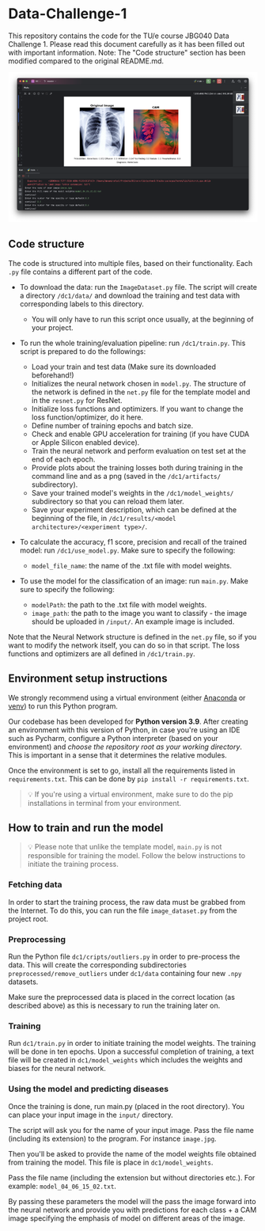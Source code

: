 # Data-Challenge-1
This repository contains the code for the TU/e course JBG040 Data Challenge 1.
Please read this document carefully as it has been filled out with important information.
Note: The "Code structure" section has been modified compared to the original README.md.

![Preview of the predictions provided](.github/preview.png "JBG040 Project")


## Code structure
The code is structured into multiple files, based on their functionality. 
Each `.py` file contains a different part of the code. 

- To download the data: run the `ImageDataset.py` file. The script will create a directory `/dc1/data/` and download the training and test data with corresponding labels to this directory. 
    - You will only have to run this script once usually, at the beginning of your project.

- To run the whole training/evaluation pipeline: run `/dc1/train.py`. This script is prepared to do the followings:
    - Load your train and test data (Make sure its downloaded beforehand!)
    - Initializes the neural network chosen in `model.py`. The structure of the network is defined in the `net.py` file for the template model and in the `resnet.py` for ResNet.
    - Initialize loss functions and optimizers. If you want to change the loss function/optimizer, do it here.
    - Define number of training epochs and batch size.
    - Check and enable GPU acceleration for training (if you have CUDA or Apple Silicon enabled device).
    - Train the neural network and perform evaluation on test set at the end of each epoch.
    - Provide plots about the training losses both during training in the command line and as a png (saved in the `/dc1/artifacts/` subdirectory).
    - Save your trained model's weights in the `/dc1/model_weights/` subdirectory so that you can reload them later.
    - Save your experiment description, which can be defined at the beginning of the file, in `/dc1/results/<model architecture>/<experiment type>/`.

- To calculate the accuracy, f1 score, precision and recall of the trained model: run `/dc1/use_model.py`. Make sure to specify the following:
    - `model_file_name`: the name of the .txt file with model weights.

- To use the model for the classification of an image: run `main.py`. Make sure to specify the following:
    - `modelPath`: the path to the .txt file with model weights.
    - `image_path`: the path to the image you want to classify - the image should be uploaded in `/input/`. An example image is included.

Note that the Neural Network structure is defined in the `net.py` file, so if you want to modify the network itself, you can do so in that script.
The loss functions and optimizers are all defined in `/dc1/train.py`.

## Environment setup instructions
We strongly recommend using a virtual environment (either [Anaconda](https://www.anaconda.com/) or [venv](https://docs.python.org/3/library/venv.html)) to run this Python program.

Our codebase has been developed for **Python version 3.9**. After creating an environment with this version of Python, in case you're using an IDE such as Pycharm, configure a Python interpreter (based on your environment)
and _choose the repository root as your working directory_. This is important in a sense that it determines the relative modules.



Once the environment is set to go, install all the requirements listed in `requirements.txt`. This can be done by `pip install -r requirements.txt`.

> 💡 If you're using a virtual environment, make sure to do the pip installations in terminal from your environment.




## How to train and run the model
> 💡 Please note that unlike the template model, `main.py` is not responsible for training the model. Follow the below instructions to initiate the training process.

### Fetching data
In order to start the training process, the raw data must be grabbed from the Internet.
To do this, you can run the file `image_dataset.py` from the project root.


### Preprocessing
Run the Python file `dc1/cripts/outliers.py` in order to pre-process the data.
This will create the corresponding subdirectories `preprocessed/remove_outliers` under `dc1/data` containing four new `.npy` datasets.

Make sure the preprocessed data is placed in the correct location (as described above) as this is necessary to run the training later on.

### Training
Run `dc1/train.py` in order to initiate training the model weights. The training will be done in ten epochs.
Upon a successful completion of training, a text file will be created in `dc1/model_weights` which includes the weights and biases for the neural network.



### Using the model and predicting diseases
Once the training is done, run main.py (placed in the root directory). You can place your input image in the `input/` directory.

The script will ask you for the name of your input image. Pass the file name (including its extension) to the program. For instance `image.jpg`.

Then you'll be asked to provide the name of the model weights file obtained from training the model. This file is place in `dc1/model_weights`.

Pass the file name (including the extension but without directories etc.). For example: `model_04_06_15_02.txt`.

By passing these parameters the model will the pass the image forward into the neural network and provide you with predictions for each class + a CAM image specifying the emphasis of model on different areas of the image.

